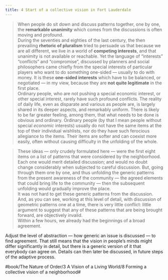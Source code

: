 ```yaml
---
title: 4 Start of a collective vision in Fort Lauderdale
---
```


> When people do sit down and discuss patterns together, one by one, the **remarkable unanimity** which comes from the discussions is often moving and profound.  
> During the seventies and eighties of the last century, the then prevailing **rhetoric of pluralism** tried to persuade us that because we are all different, we live in a world of **competing interests**, and that unanimity is not available or reachable. Yet the language of “interests” “conflicts” and “compromise”, discussed by planners and social philosophers came chiefly from the special interests of particular players who want to do something one-sided — usually to do with money. It is these **one-sided interests** which have to be balanced, or negotiated — in my view, because they are **not quite legitimate** in the first place.  
> Ordinary people, who are not pushing a special economic interest, or other special interest, rarely have such profound conflicts. The reality of daily life, even as disparate and various as people are, is largely shared in its deeper aspects, and remarkably uniform. There is likely to be far greater feeling, among them, that what needs to be done is obvious and ordinary. Ordinary people (by that I mean people without special *economic* interests) usually do not have the same items at the top of their individual wishlists, nor do they have such ferocious allegiance to the items. Their items are softer and can coexist more easily, often without causing difficulty in the unfolding of the whole.  

> These ideas — only crudely formulated here — were the first eight items on a list of patterns that were considered by the neighborhood. Each one would merit detailed discussion; and would no doubt change considerably when subjected to careful discussion. But, going through them one by one, and thus unfolding the generic patterns from the present awareness of the community — the agreed elements that could bring life to the community — then the subsequent unfolding would gradually improve the place.  
> It was not hard to get these generic patterns from the discussion. And, as you can see, working at this level of detail, with discussion of geometric patterns one at a time, there is very little conflict: little argument to suggest that any of these patterns that are being brought forward, are objectively invalid.  
> Within a few hours, we already had the beginnings of a broad agreement.  

Adjust the level of abstraction — how generic an issue is discussed — to find agreement. That still means that the vision in people’s minds might differ significantly in detail, but there is a generic version of it that everybody can agree on. Details can then later be discussed, in future steps of the adaptive process.

#book/The Nature of Order/3 A Vision of a Living World/8 Forming a collective vision of a neighborhood#
